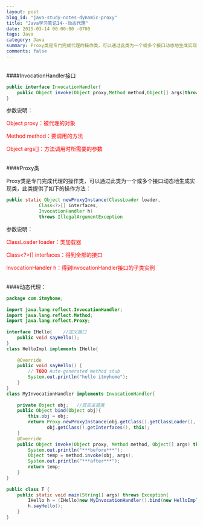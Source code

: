 ```yaml
---
layout: post
blog_id: "java-study-notes-dynamic-proxy"
title: "Java学习笔记14--动态代理"
date: 2015-03-14 00:00:00 -0700
tags: Java
category: Java
summary: Proxy类是专门完成代理的操作类，可以通过此类为一个或多个接口动态地生成实现类
comments: false
---
```

</br>
####InvocationHandler接口

```java
public interface InvocationHandler{  
    public Object invoke(Object proxy,Method method,Object[] args)throws Throwable  
}
```

参数说明：

<span style="color:red">Object  proxy：被代理的对象</span>

<span style="color:red">Method  method：要调用的方法</span>

<span style="color:red">Object   args[]：方法调用时所需要的参数</span>

</br>
####Proxy类

Proxy类是专门完成代理的操作类，可以通过此类为一个或多个接口动态地生成实现类，此类提供了如下的操作方法：

```java
public static Object newProxyInstance(ClassLoader loader,  
			Class<?>[] interfaces,  
			InvocationHandler h)  
			throws IllegalArgumentException 
```

参数说明：

<span style="color:red">ClassLoader  loader：类加载器</span>

<span style="color:red">Class<?>[]  interfaces：得到全部的接口</span>

<span style="color:red">InvocationHandler  h：得到InvocationHandler接口的子类实例</span>

</br>
####动态代理：

```java
package com.itmyhome;  
  
import java.lang.reflect.InvocationHandler;  
import java.lang.reflect.Method;  
import java.lang.reflect.Proxy;  
  
interface IHello{    //定义接口  
    public void sayHello();  
}  
class HelloImpl implements IHello{  
  
    @Override  
    public void sayHello() {  
        // TODO Auto-generated method stub  
        System.out.println("hello itmyhome");  
    }  
}  
class MyInvocationHandler implements InvocationHandler{  
  
    private Object obj;   //真实主题类  
    public Object bind(Object obj){  
        this.obj = obj;  
        return Proxy.newProxyInstance(obj.getClass().getClassLoader(),
			   obj.getClass().getInterfaces(), this);  
    }  
    @Override  
    public Object invoke(Object proxy, Method method, Object[] args) throws Throwable {  
        System.out.println("***before***");  
        Object temp = method.invoke(obj, args);  
        System.out.println("***after***");  
        return temp;  
    }  
}  
  
public class T {  
    public static void main(String[] args) throws Exception{  
        IHello h = (IHello)new MyInvocationHandler().bind(new HelloImpl());  
        h.sayHello();  
    }  
}
```

</br>